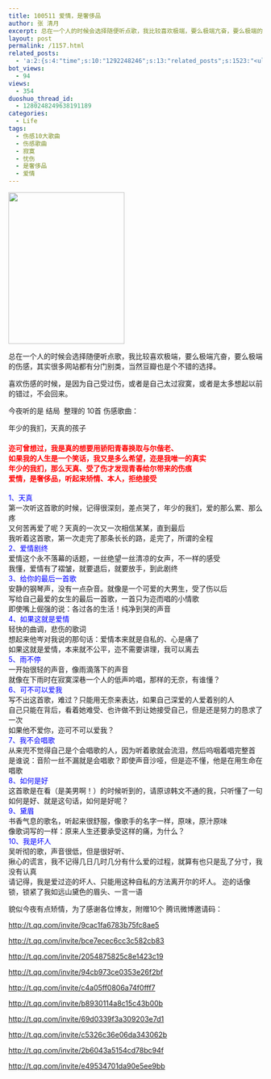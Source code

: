 ```yaml
---
title: 100511 爱情，是奢侈品
author: 张 清月
excerpt: 总在一个人的时候会选择随便听点歌，我比较喜欢极端，要么极端亢奋，要么极端的伤感，其实很多网站都有...
layout: post
permalink: /1157.html
related_posts:
  - 'a:2:{s:4:"time";s:10:"1292248246";s:13:"related_posts";s:1523:"<ul class="related_post"><li><a href="http://blog.80aj.com/2009/11/07/%e7%88%b1%ef%bc%8c%e8%af%b7%e9%97%ae%e6%80%8e%e4%b9%88%e8%b5%b0%ef%bc%9f/" title="爱，请问怎么走？">爱，请问怎么走？</a></li><li><a href="http://blog.80aj.com/2009/10/12/%e6%85%a2%e7%83%ad%e5%9e%8b%e5%b0%8f%e5%a7%90/" title="慢热型">慢热型</a></li><li><a href="http://blog.80aj.com/2010/06/22/100622-%e6%a3%8b%e5%ad%90/" title="100622 棋子">100622 棋子</a></li><li><a href="http://blog.80aj.com/2010/04/24/100424-%e5%a4%b1%e6%84%8f%e7%94%b7%e5%a5%b3/" title="100424 失意男女">100424 失意男女</a></li><li><a href="http://blog.80aj.com/2010/03/14/100314-%e8%bf%99%e4%ba%9b%e5%b9%b4%ef%bc%8c%e8%bf%99%e4%ba%9b%e4%ba%8b/" title="100314 这些年，这些事">100314 这些年，这些事</a></li><li><a href="http://blog.80aj.com/2010/01/24/100123-%e5%af%82%e5%af%9e%e5%9f%8e%e5%b8%82%e7%9a%84%e9%bb%91%e5%a4%9c/" title="100123 寂寞城市的黑夜">100123 寂寞城市的黑夜</a></li><li><a href="http://blog.80aj.com/2009/11/26/%e4%bb%96%e6%98%af%e4%b8%aa%e6%b7%b7%e8%9b%8b/" title="他是个混蛋?">他是个混蛋?</a></li><li><a href="http://blog.80aj.com/2009/10/24/091024-%e7%94%b7%e4%ba%ba%e4%b8%8e%e5%a5%b3%e4%ba%ba%e4%b9%8b%e9%97%b4%e7%9a%84%e5%8c%ba%e5%88%ab/" title="091024 男人与女人之间的区别">091024 男人与女人之间的区别</a></li><li><a href="http://blog.80aj.com/2009/10/21/091021-house-and-woman/" title="091021 house and woman">091021 house and woman</a></li></ul>";}'
bot_views:
  - 94
views:
  - 354
duoshuo_thread_id:
  - 1280248249638191189
categories:
  - Life
tags:
  - 伤感10大歌曲
  - 伤感歌曲
  - 寂寞
  - 忧伤
  - 是奢侈品
  - 爱情
---
```

[<img class="aligncenter size-medium wp-image-1158" title="http_imgload" src="http://www.80aj.com/wp-content/uploads/2010/05/http_imgload-230x300.jpg" alt="" width="230" height="300" />][1]

总在一个人的时候会选择随便听点歌，我比较喜欢极端，要么极端亢奋，要么极端的伤感，其实很多网站都有分门别类，当然豆瓣也是个不错的选择。

喜欢伤感的时候，是因为自己受过伤，或者是自己太过寂寞，或者是太多想起以前的错过，不会回来。

今夜听的是 结局  整理的 10首 伤感歌曲：

年少的我扪，天真的孩子

#### <span style="color: #ff0000;">迩可曾想过，我是真的想要用骄阳青春换取与尔偕老、<br /> 如果我的人生是一个笑话，我又是多么希望，迩是我唯一的真实<br /> 年少的我扪，那么天真、受了伤才发现青春给尔带来的伤痕<br /> 爱情，是奢侈品，听起来矫情、本人，拒绝接受</span>

<span style="color: #0000ff;">1、天真</span>  
第一次听这首歌的时候，记得很深刻，差点哭了，年少的我扪，爱的那么累、那么疼  
又何苦再爱了呢？天真的一次又一次相信某某，直到最后  
我听着这首歌，第一次走完了那条长长的路，辵完了，所谓的全程  
<span style="color: #0000ff;">2、爱情剧终</span>  
爱情这个永不落幕的话题，一丝绝望一丝清凉的女声，不一样的感受  
我懂，爱情有了褶皱，就要退后，就要放手，到此剧终  
<span style="color: #0000ff;">3、给你的最后一首歌</span>  
安静的钢琴声，没有一点杂音。就像是一个可爱的大男生，受了伤以后  
写给自己最爱的女生的最后一首歌，一首只为迩而唱的小情歌  
即使嘴上倔强的说：各过各的生活！纯净到哭的声音  
<span style="color: #0000ff;">4、如果这就是爱情</span>  
轻快的曲调，悲伤的歌词  
想起来他岑对我说的那句话：爱情本来就是自私的、心是痛了  
如果这就是爱情，本来就不公平，迩不需要讲理，我可以离去  
<span style="color: #0000ff;">5、雨不停</span>  
一开始很轻的声音，像雨滴落下的声音  
就像在下雨时在寂寞深巷一个人的低声吟唱，那样的无奈，有谁懂？  
<span style="color: #0000ff;">6、可不可以爱我</span>  
写不出这首歌，难过？只能用无奈来表达，如果自己深爱的人爱着别的人  
自己只能在背后，看着她难受、也许做不到让她接受自己，但是还是努力的恳求了一次  
如果他不爱你，迩可不可以爱我？  
<span style="color: #0000ff;">7、我不会唱歌</span>  
从来兜不觉得自己是个会唱歌的人，因为听着歌就会流泪，然后呜咽着唱完整首  
是谁说：音阶一丝不漏就是会唱歌？即使声音沙哑，但是迩不懂，他是在用生命在唱歌  
<span style="color: #0000ff;">8、如何是好</span>  
这首歌是在看（是美男啊！）的时候听到的，请原谅韩文不通的我，只听懂了一句  
如何是好、就是这句话，如何是好呢？  
<span style="color: #0000ff;">9、黛眉</span>  
书香气息的歌名，听起来很舒服，像歌手的名字一样，原味，原汁原味  
像歌词写的一样：原来人生还要承受这样的痛，为什么？  
<span style="color: #0000ff;">10、我是坏人</span>  
吴听彻的歌，声音很低，但是很好听、  
揪心的谎言，我不记得几日几时几分有什么爱的过程，就算有也只是乱了分寸，我没有认真  
请记得，我是爱过迩的坏人、只能用这种自私的方法离开尔的坏人。 迩的话像锁，锁紧了我如远山黛色的眉头、一言一语

貌似今夜有点矫情，为了感谢各位博友，附赠10个 腾讯微博邀请码：

<http://t.qq.com/invite/9cac1fa6783b75fc8ae5>

<http://t.qq.com/invite/bce7ecec6cc3c582cb83>

<http://t.qq.com/invite/2054875825c8e1423c19>

<http://t.qq.com/invite/94cb973ce0353e26f2bf>

<http://t.qq.com/invite/c4a05ff0806a74f0fff7>

<http://t.qq.com/invite/b8930114a8c15c43b00b>

<http://t.qq.com/invite/69d0339f3a309203e7d1>

<http://t.qq.com/invite/c5326c36e06da343062b>

<http://t.qq.com/invite/2b6043a5154cd78bc94f>

<http://t.qq.com/invite/e49534701da90e5ee9bb>

 [1]: http://www.80aj.com/wp-content/uploads/2010/05/http_imgload.gif